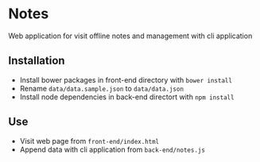 # Notes
Web application for visit offline notes and management with cli application

## Installation
- Install bower packages in front-end directory with `bower install`
- Rename `data/data.sample.json` to `data/data.json`
- Install node dependencies in back-end directort with `npm install`
 
## Use
- Visit web page from `front-end/index.html`
- Append data with cli application from `back-end/notes.js`
